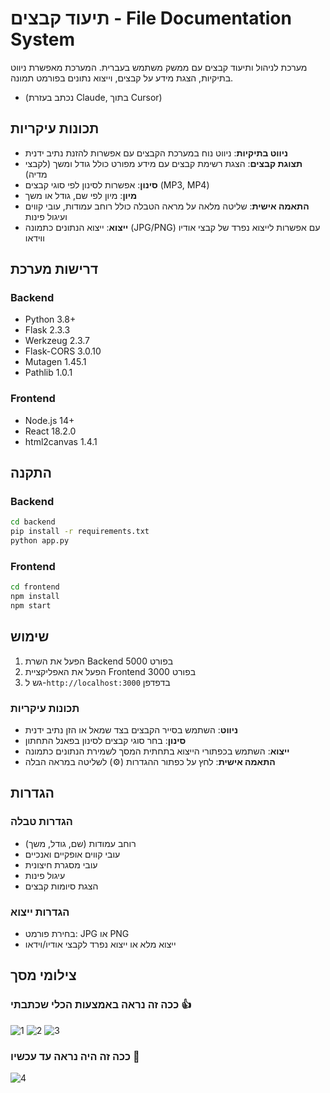 # תיעוד קבצים - File Documentation System

מערכת לניהול ותיעוד קבצים עם ממשק משתמש בעברית. המערכת מאפשרת ניווט בתיקיות, הצגת מידע על קבצים, וייצוא נתונים בפורמט תמונה.

- (נכתב בעזרת Claude, בתוך Cursor)

## תכונות עיקריות

- **ניווט בתיקיות**: ניווט נוח במערכת הקבצים עם אפשרות להזנת נתיב ידנית
- **תצוגת קבצים**: הצגת רשימת קבצים עם מידע מפורט כולל גודל ומשך (לקבצי מדיה)
- **סינון**: אפשרות לסינון לפי סוגי קבצים (MP3, MP4)
- **מיון**: מיון לפי שם, גודל או משך
- **התאמה אישית**: שליטה מלאה על מראה הטבלה כולל רוחב עמודות, עובי קווים ועיגול פינות
- **ייצוא**: ייצוא הנתונים כתמונה (JPG/PNG) עם אפשרות לייצוא נפרד של קבצי אודיו ווידאו

## דרישות מערכת

### Backend
- Python 3.8+
- Flask 2.3.3
- Werkzeug 2.3.7
- Flask-CORS 3.0.10
- Mutagen 1.45.1
- Pathlib 1.0.1

### Frontend
- Node.js 14+
- React 18.2.0
- html2canvas 1.4.1

## התקנה

### Backend

```bash
cd backend
pip install -r requirements.txt
python app.py
```

### Frontend

```bash
cd frontend
npm install
npm start
```

## שימוש

1. הפעל את השרת Backend בפורט 5000
2. הפעל את האפליקציית Frontend בפורט 3000
3. גש ל-`http://localhost:3000` בדפדפן

### תכונות עיקריות

- **ניווט**: השתמש בסייר הקבצים בצד שמאל או הזן נתיב ידנית
- **סינון**: בחר סוגי קבצים לסינון בפאנל התחתון
- **ייצוא**: השתמש בכפתורי הייצוא בתחתית המסך לשמירת הנתונים כתמונה
- **התאמה אישית**: לחץ על כפתור ההגדרות (⚙️) לשליטה במראה הבלה

## הגדרות

### הגדרות טבלה
- רוחב עמודות (שם, גודל, משך)
- עובי קווים אופקיים ואנכיים
- עובי מסגרת חיצונית
- עיגול פינות
- הצגת סיומות קבצים

### הגדרות ייצוא
- בחירת פורמט: JPG או PNG
- ייצוא מלא או ייצוא נפרד לקבצי אודיו/וידאו

## צילומי מסך

### ככה זה נראה באמצעות הכלי שכתבתי 👍

![1](https://github.com/user-attachments/assets/dcb665f8-0ae3-4e1d-8dd4-5d2229e795f1)
![2](https://github.com/user-attachments/assets/27e0f0b4-b164-44d3-982d-c994773e06f8)
![3](https://github.com/user-attachments/assets/dcb51ccf-83a8-4cc0-9eea-a9bb5431e0c5)
### ככה זה היה נראה עד עכשיו 🙈
![4](https://github.com/user-attachments/assets/c5523973-cd67-4ff8-80a3-bcd972208077)

